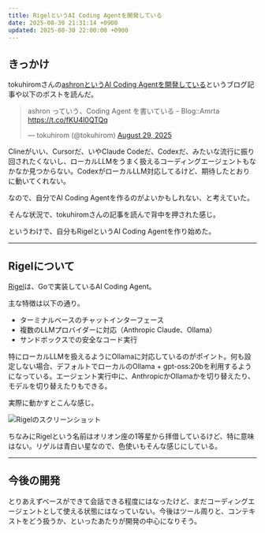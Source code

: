```yaml
---
title: RigelというAI Coding Agentを開発している
date: 2025-08-30 21:31:14 +0900
updated: 2025-08-30 22:00:00 +0900
---
```


## きっかけ

tokuhiromさんの[ashronというAI Coding Agentを開発している](https://blog.64p.org/entry/2025/08/29/170302)というブログ記事や以下のポストを読んだ。

<!-- markdownlint-disable MD013 -->
<blockquote class="twitter-tweet"><p lang="ja" dir="ltr">ashron っていう、Coding Agent を書いている - Blog::Amrta <a href="https://t.co/fKU4l0QTQq">https://t.co/fKU4l0QTQq</a></p>&mdash; tokuhirom (@tokuhirom) <a href="https://twitter.com/tokuhirom/status/1960847865967780266?ref_src=twsrc%5Etfw">August 29, 2025</a></blockquote> <script async src="https://platform.twitter.com/widgets.js" charset="utf-8"></script>
<!-- markdownlint-enable MD013 -->

Clineがいい、Cursorだ、いやClaude Codeだ、Codexだ、みたいな流行に振り回されたくないし、ローカルLLMをうまく扱えるコーディングエージェントもなかなか見つからない。CodexがローカルLLM対応してるけど、期待したとおりに動いてくれない。

なので、自分でAI Coding Agentを作るのがよいかもしれない、と考えていた。

そんな状況で、tokuhiromさんの記事を読んで背中を押された感じ。

というわけで、自分もRigelというAI Coding Agentを作り始めた。

---

## Rigelについて

[Rigel](https://github.com/mizzy/rigel)は、Goで実装しているAI Coding Agent。

主な特徴は以下の通り。

- ターミナルベースのチャットインターフェース
- 複数のLLMプロバイダーに対応（Anthropic Claude、Ollama）
- サンドボックスでの安全なコード実行

特にローカルLLMを扱えるようにOllamaに対応しているのがポイント。何も設定しない場合、デフォルトでローカルのOllama + gpt-oss:20bを利用するようになっている。エージェント実行中に、AnthropicかOllamaかを切り替えたり、モデルを切り替えたりもできる。

実際に動かすとこんな感じ。

![Rigelのスクリーンショット](/images/2025/08/rigel.jpg)

ちなみにRigelという名前はオリオン座の1等星から拝借しているけど、特に意味はない。リゲルは青白い星なので、色使いもそんな感じにしている。

---

## 今後の開発

とりあえずベースができて会話できる程度にはなったけど、まだコーディングエージェントとして使える状態にはなっていない。今後はツール周りと、コンテキストをどう扱うか、といったあたりが開発の中心になりそう。
